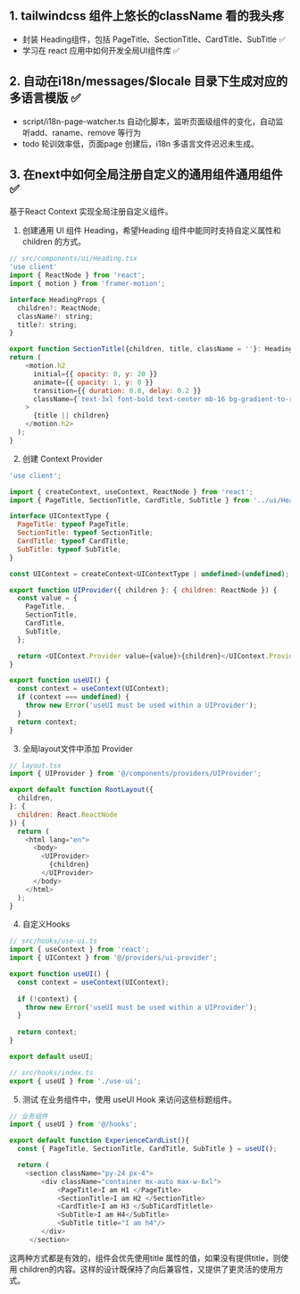 ## 1. tailwindcss 组件上悠长的className 看的我头疼 
- 封装 Heading组件，包括 PageTitle、SectionTitle、CardTitle、SubTitle ✅
- 学习在 react 应用中如何开发全局UI组件库 ✅

## 2. 自动在i18n/messages/$locale 目录下生成对应的多语言模版 ✅
- script/i18n-page-watcher.ts 自动化脚本，监听页面级组件的变化，自动监听add、raname、remove 等行为
- todo 轮训效率低，页面page 创建后，i18n 多语言文件迟迟未生成。
## 3. 在next中如何全局注册自定义的通用组件通用组件 ✅
基于React Context 实现全局注册自定义组件。

1. 创建通用 UI 组件 Heading，希望Heading 组件中能同时支持自定义属性和children 的方式。
```javascript
// src/components/ui/Heading.tsx
'use client'
import { ReactNode } from 'react';
import { motion } from 'framer-motion';

interface HeadingProps {
  children?: ReactNode;
  className?: string;
  title?: string;
}

export function SectionTitle({children, title, className = ''}: HeadingProps) {
return (
    <motion.h2
      initial={{ opacity: 0, y: 20 }}
      animate={{ opacity: 1, y: 0 }}
      transition={{ duration: 0.8, delay: 0.2 }}
      className={`text-3xl font-bold text-center mb-16 bg-gradient-to-r from-purple-600 to-pink-500 bg-clip-text text-transparent ${className}`}
    >
      {title || children}
    </motion.h2>
  );
}

```
2. 创建 Context Provider
```javascript
'use client';

import { createContext, useContext, ReactNode } from 'react';
import { PageTitle, SectionTitle, CardTitle, SubTitle } from '../ui/Heading';

interface UIContextType {
  PageTitle: typeof PageTitle;
  SectionTitle: typeof SectionTitle;
  CardTitle: typeof CardTitle;
  SubTitle: typeof SubTitle;
}

const UIContext = createContext<UIContextType | undefined>(undefined);

export function UIProvider({ children }: { children: ReactNode }) {
  const value = {
    PageTitle,
    SectionTitle,
    CardTitle,
    SubTitle,
  };

  return <UIContext.Provider value={value}>{children}</UIContext.Provider>;
}

export function useUI() {
  const context = useContext(UIContext);
  if (context === undefined) {
    throw new Error('useUI must be used within a UIProvider');
  }
  return context;
} 
```

3. 全局layout文件中添加 Provider

```javascript
// layout.tsx
import { UIProvider } from '@/components/providers/UIProvider';

export default function RootLayout({
  children,
}: {
  children: React.ReactNode
}) {
  return (
    <html lang="en">
      <body>
        <UIProvider>
          {children}
        </UIProvider>
      </body>
    </html>
  );
} 
```
4. 自定义Hooks 
```javascript
// src/hooks/use-ui.ts
import { useContext } from 'react';
import { UIContext } from '@/providers/ui-provider';

export function useUI() {
  const context = useContext(UIContext);
  
  if (!context) {
    throw new Error('useUI must be used within a UIProvider');
  }
  
  return context;
} 

export default useUI;

// src/hooks/index.ts
export { useUI } from './use-ui'; 

```
5. 测试
在业务组件中，使用 useUI Hook 来访问这些标题组件。
```javascript
// 业务组件
import { useUI } from '@/hooks';

export default function ExperienceCardList(){
  const { PageTitle, SectionTitle, CardTitle, SubTitle } = useUI();

  return (
    <section className="py-24 px-4">
        <div className="container mx-auto max-w-6xl">
            <PageTitle>I am H1 </PageTitle>
            <SectionTitle>I am H2 </SectionTitle>
            <CardTitle>I am H3 </SubTiCardTitletle>
            <SubTitle>I am H4</SubTitle>
            <SubTitle title="I am h4"/>
        </div>
     </section>
```
这两种方式都是有效的，组件会优先使用title 属性的值，如果没有提供title，则使用 children的内容。这样的设计既保持了向后兼容性，又提供了更灵活的使用方式。

